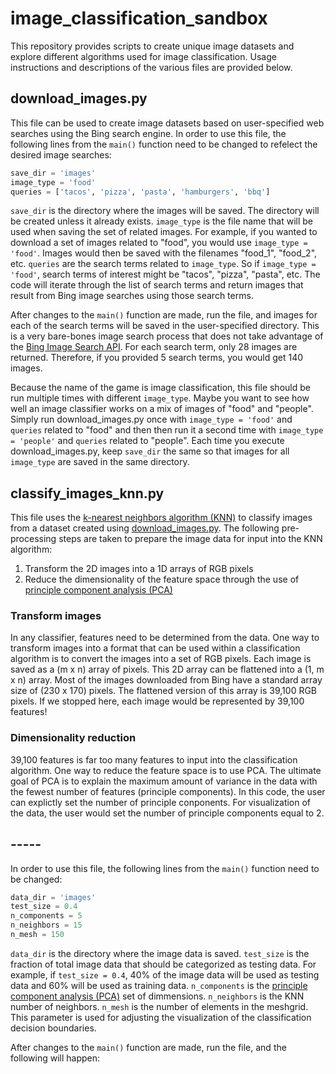 # image_classification_sandbox

This repository provides scripts to create unique image datasets and explore different algorithms used for image classification. Usage instructions and descriptions of the various files are provided below.

## <a name="download"></a>download_images.py

This file can be used to create image datasets based on user-specified web searches using the Bing search engine. In order to use this file, the following lines from the ```main()``` function need to be changed to refelect the desired image searches:

```python
save_dir = 'images'
image_type = 'food'
queries = ['tacos', 'pizza', 'pasta', 'hamburgers', 'bbq']
```

```save_dir``` is the directory where the images will be saved. The directory will be created unless it already exists. ```image_type``` is the file name that will be used when saving the set of related images. For example, if you wanted to download a set of images related to "food", you would use ```image_type = 'food'```. Images would then be saved with the filenames "food_1", "food_2", etc. ```queries``` are the search terms related to ```image_type```. So if ```image_type = 'food'```, search terms of interest might be "tacos", "pizza", "pasta", etc. The code will iterate through the list of search terms and return images that result from Bing image searches using those search terms.

After changes to the ```main()``` function are made, run the file, and images for each of the search terms will be saved in the user-specified directory. This is a very bare-bones image search process that does not take advantage of the [Bing Image Search API](https://www.microsoft.com/cognitive-services/en-us/bing-image-search-api). For each search term, only 28 images are returned. Therefore, if you provided 5 search terms, you would get 140 images.

Because the name of the game is image classification, this file should be run multiple times with different ```image_type```. Maybe you want to see how well an image classifier works on a mix of images of "food" and "people". Simply run download_images.py once with ```image_type = 'food'``` and ```queries``` related to "food" and then then run it a second time with ```image_type = 'people'``` and ```queries``` related to "people". Each time you execute download_images.py, keep ```save_dir``` the same so that images for all ```image_type``` are saved in the same directory.

## classify_images_knn.py

This file uses the [k-nearest neighbors algorithm (KNN)](https://en.wikipedia.org/wiki/K-nearest_neighbors_algorithm) to classify images from a dataset created using [download_images.py](#download). The following pre-processing steps are taken to prepare the image data for input into the KNN algorithm:

1. Transform the 2D images into a 1D arrays of RGB pixels
2. Reduce the dimensionality of the feature space through the use of [principle component analysis (PCA)](https://en.wikipedia.org/wiki/Principal_component_analysis)

### Transform images

In any classifier, features need to be determined from the data. One way to transform images into a format that can be used within a classification algorithm is to convert the images into a set of RGB pixels. Each image is saved as a (m x n) array of pixels. This 2D array can be flattened into a (1, m x n) array. Most of the images downloaded from Bing have a standard array size of (230 x 170) pixels. The flattened version of this array is 39,100 RGB pixels. If we stopped here, each image would be represented by 39,100 features!

### Dimensionality reduction

39,100 features is far too many features to input into the classification algorithm. One way to reduce the feature space is to use PCA. The ultimate goal of PCA is to explain the maximum amount of variance in the data with the fewest number of features (principle components). In this code, the user can explictly set the number of principle conponents. For visualization of the data, the user would set the number of principle components equal to 2.

## -----

In order to use this file, the following lines from the ```main()``` function need to be changed:

```python
data_dir = 'images'
test_size = 0.4
n_components = 5
n_neighbors = 15
n_mesh = 150
```

```data_dir``` is the directory where the image data is saved. ```test_size``` is the fraction of total image data that should be categorized as testing data. For example, if ```test_size = 0.4```, 40% of the image data will be used as testing data and 60% will be used as training data. ```n_components``` is the [principle component analysis (PCA)](https://en.wikipedia.org/wiki/Principal_component_analysis) set of dimmensions. ```n_neighbors``` is the KNN number of neighbors. ```n_mesh``` is the number of elements in the meshgrid. This parameter is used for adjusting the visualization of the classification decision boundaries.

After changes to the ```main()``` function are made, run the file, and the following will happen:


